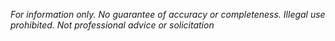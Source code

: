 *For information only. No guarantee of accuracy or completeness. Illegal use prohibited. Not professional advice or solicitation*